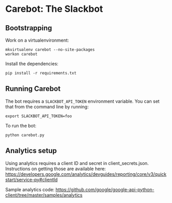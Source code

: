 # Carebot: The Slackbot

## Bootstrapping

Work on a virtualenvironment:

```
mkvirtualenv carebot --no-site-packages
workon carebot
```

Install the dependencies:

```
pip install -r requirements.txt
```

## Running Carebot

The bot requires a `SLACKBOT_API_TOKEN` environment variable.
You can set that from the command line by running:

```
export SLACKBOT_API_TOKEN=foo
```

To run the bot:

```
python carebot.py
```

## Analytics setup

Using analytics requires a client ID and secret in client_secrets.json. Instructions on getting those are available here:
https://developers.google.com/analytics/devguides/reporting/core/v3/quickstart/service-py#clientId

Sample analytics code:
https://github.com/google/google-api-python-client/tree/master/samples/analytics
